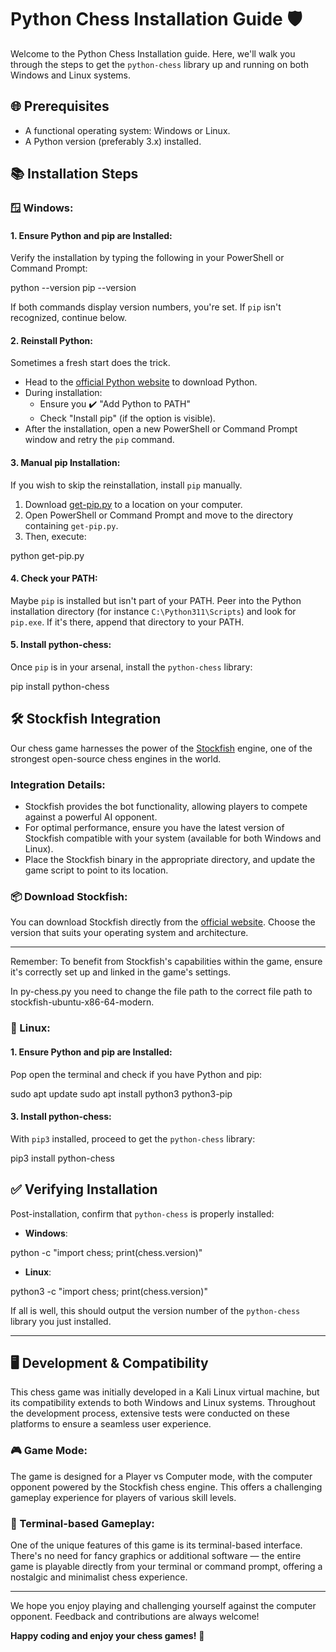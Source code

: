 # Python Chess Installation Guide 🛡️

Welcome to the Python Chess Installation guide. Here, we'll walk you through the steps to get the `python-chess` library up and running on both Windows and Linux systems.

## 🌐 Prerequisites

- A functional operating system: Windows or Linux.
- A Python version (preferably 3.x) installed.

## 📚 Installation Steps

### 🪟 Windows:

#### 1. **Ensure Python and pip are Installed**:
   
Verify the installation by typing the following in your PowerShell or Command Prompt:
   
python --version
pip --version


If both commands display version numbers, you're set. If `pip` isn't recognized, continue below.

#### 2. **Reinstall Python**:

Sometimes a fresh start does the trick.

- Head to the [official Python website](https://www.python.org/downloads/windows/) to download Python.
- During installation:
  - Ensure you ✔️ "Add Python to PATH"
  - Check "Install pip" (if the option is visible).
- After the installation, open a new PowerShell or Command Prompt window and retry the `pip` command.

#### 3. **Manual pip Installation**:

If you wish to skip the reinstallation, install `pip` manually.

1. Download [get-pip.py](https://bootstrap.pypa.io/get-pip.py) to a location on your computer.
2. Open PowerShell or Command Prompt and move to the directory containing `get-pip.py`.
3. Then, execute:

python get-pip.py


#### 4. **Check your PATH**:

Maybe `pip` is installed but isn't part of your PATH. Peer into the Python installation directory (for instance `C:\Python311\Scripts`) and look for `pip.exe`. If it's there, append that directory to your PATH.

#### 5. **Install python-chess**:

Once `pip` is in your arsenal, install the `python-chess` library:

pip install python-chess

## 🛠️ Stockfish Integration

Our chess game harnesses the power of the [Stockfish](https://stockfishchess.org/) engine, one of the strongest open-source chess engines in the world.

### Integration Details:

- Stockfish provides the bot functionality, allowing players to compete against a powerful AI opponent.
- For optimal performance, ensure you have the latest version of Stockfish compatible with your system (available for both Windows and Linux).
- Place the Stockfish binary in the appropriate directory, and update the game script to point to its location.

### 📦 Download Stockfish:

You can download Stockfish directly from the [official website](https://stockfishchess.org/download/). Choose the version that suits your operating system and architecture.

---

Remember: To benefit from Stockfish's capabilities within the game, ensure it's correctly set up and linked in the game's settings.

In py-chess.py you need to change the file path to the correct file path to stockfish-ubuntu-x86-64-modern.

### 🐧 Linux:

#### 1. **Ensure Python and pip are Installed**:

Pop open the terminal and check if you have Python and pip:

sudo apt update
sudo apt install python3 python3-pip


#### 3. **Install python-chess**:

With `pip3` installed, proceed to get the `python-chess` library:

pip3 install python-chess


## ✅ Verifying Installation

Post-installation, confirm that `python-chess` is properly installed:

- **Windows**:

python -c "import chess; print(chess.version)"


- **Linux**:

python3 -c "import chess; print(chess.version)"


If all is well, this should output the version number of the `python-chess` library you just installed.

---

## 🖥️ Development & Compatibility

This chess game was initially developed in a Kali Linux virtual machine, but its compatibility extends to both Windows and Linux systems. Throughout the development process, extensive tests were conducted on these platforms to ensure a seamless user experience.

### 🎮 Game Mode:

The game is designed for a Player vs Computer mode, with the computer opponent powered by the Stockfish chess engine. This offers a challenging gameplay experience for players of various skill levels.

### 🚀 Terminal-based Gameplay:

One of the unique features of this game is its terminal-based interface. There's no need for fancy graphics or additional software — the entire game is playable directly from your terminal or command prompt, offering a nostalgic and minimalist chess experience.

---

We hope you enjoy playing and challenging yourself against the computer opponent. Feedback and contributions are always welcome!

**Happy coding and enjoy your chess games!** 🎉
